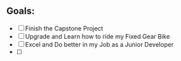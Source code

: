 <!-- This will be my Goal in 2022 -->
 
 
## Goals:
- [ ] Finish the Capstone Project
- [ ] Upgrade and Learn how to ride my Fixed Gear Bike
- [ ] Excel and Do better in my Job as a Junior Developer
- [ ] 
